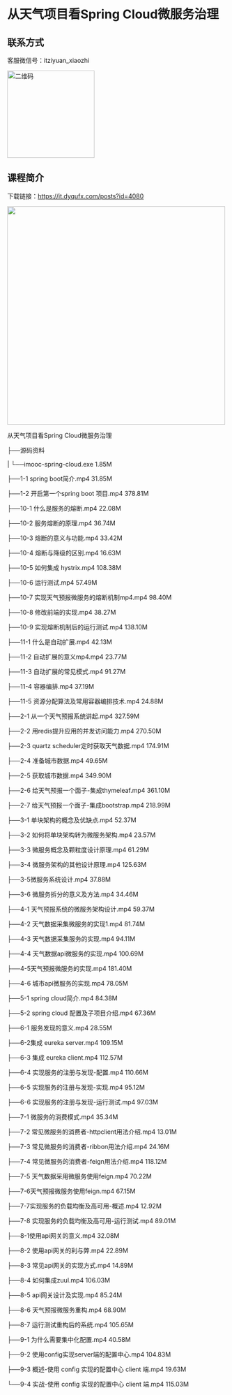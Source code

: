 # 从天气项目看Spring Cloud微服务治理

## 联系方式

客服微信号：itziyuan_xiaozhi

<img src="https://ziyuanyun.oss-cn-guangzhou.aliyuncs.com/common/20240614073449/666b82192834a.jpg" width="200" height="200" alt="二维码">

## 课程简介

下载链接：https://it.dyqufx.com/posts?id=4080

<img src="https://ziyuanyun.oss-cn-guangzhou.aliyuncs.com/yun/20240528073015/66551787857cf.jpg" width="500" alt="">

  从天气项目看Spring Cloud微服务治理



 ├──源码资料

 | └──imooc-spring-cloud.exe 1.85M

 ├──1-1 spring boot简介.mp4 31.85M

 ├──1-2 开启第一个spring boot 项目.mp4 378.81M

 ├──10-1 什么是服务的熔断.mp4 22.08M

 ├──10-2 服务熔断的原理.mp4 36.74M

 ├──10-3 熔断的意义与功能.mp4 33.42M

 ├──10-4 熔断与降级的区别.mp4 16.63M

 ├──10-5 如何集成 hystrix.mp4 108.38M

 ├──10-6 运行测试.mp4 57.49M

 ├──10-7 实现天气预报微服务的熔断机制mp4.mp4 98.40M

 ├──10-8 修改前端的实现.mp4 38.27M

 ├──10-9 实现熔断机制后的运行测试.mp4 138.10M

 ├──11-1 什么是自动扩展.mp4 42.13M

 ├──11-2 自动扩展的意义mp4.mp4 23.77M

 ├──11-3 自动扩展的常见模式.mp4 91.27M

 ├──11-4 容器编排.mp4 37.19M

 ├──11-5 资源分配算法及常用容器编排技术.mp4 24.88M

 ├──2-1 从一个天气预报系统讲起.mp4 327.59M

 ├──2-2 用redis提升应用的并发访问能力.mp4 270.50M

 ├──2-3 quartz scheduler定时获取天气数据.mp4 174.91M

 ├──2-4 准备城市数据.mp4 49.65M

 ├──2-5 获取城市数据.mp4 349.90M

 ├──2-6 给天气预报一个面子-集成thymeleaf.mp4 361.10M

 ├──2-7 给天气预报一个面子-集成bootstrap.mp4 218.99M

 ├──3-1 单块架构的概念及优缺点.mp4 52.37M

 ├──3-2 如何将单块架构转为微服务架构.mp4 23.57M

 ├──3-3 微服务概念及颗粒度设计原理.mp4 61.29M

 ├──3-4 微服务架构的其他设计原理.mp4 125.63M

 ├──3-5微服务系统设计.mp4 37.88M

 ├──3-6 微服务拆分的意义及方法.mp4 34.46M

 ├──4-1 天气预报系统的微服务架构设计.mp4 59.37M

 ├──4-2 天气数据采集微服务的实现1.mp4 81.74M

 ├──4-3 天气数据采集服务的实现.mp4 94.11M

 ├──4-4 天气数据api微服务的实现.mp4 100.69M

 ├──4-5天气预报微服务的实现.mp4 181.40M

 ├──4-6 城市api微服务的实现.mp4 78.05M

 ├──5-1 spring cloud简介.mp4 84.38M

 ├──5-2 spring cloud 配置及子项目介绍.mp4 67.36M

 ├──6-1 服务发现的意义.mp4 28.55M

 ├──6-2集成 eureka server.mp4 109.15M

 ├──6-3 集成 eureka client.mp4 112.57M

 ├──6-4 实现服务的注册与发现-配置.mp4 110.66M

 ├──6-5 实现服务的注册与发现-实现.mp4 95.12M

 ├──6-6 实现服务的注册与发现-运行测试.mp4 97.03M

 ├──7-1 微服务的消费模式.mp4 35.34M

 ├──7-2 常见微服务的消费者-httpclient用法介绍.mp4 13.01M

 ├──7-3 常见微服务的消费者-ribbon用法介绍.mp4 24.16M

 ├──7-4 常见微服务的消费者-feign用法介绍.mp4 118.12M

 ├──7-5 天气数据采用微服务使用feign.mp4 70.22M

 ├──7-6天气预报微服务使用feign.mp4 67.15M

 ├──7-7实现服务的负载均衡及高可用-概述.mp4 12.92M

 ├──7-8 实现服务的负载均衡及高可用-运行测试.mp4 89.01M

 ├──8-1使用api网关的意义.mp4 32.08M

 ├──8-2 使用api网关的利与弊.mp4 22.89M

 ├──8-3 常见api网关的实现方式.mp4 14.89M

 ├──8-4 如何集成zuul.mp4 106.03M

 ├──8-5 api网关设计及实现.mp4 85.24M

 ├──8-6 天气预报微服务重构.mp4 68.90M

 ├──8-7 运行测试重构后的系统.mp4 105.65M

 ├──9-1 为什么需要集中化配置.mp4 40.58M

 ├──9-2 使用config实现server端的配置中心.mp4 104.83M

 ├──9-3 概述-使用 config 实现的配置中心 client 端.mp4 19.63M

 └──9-4 实战-使用 config 实现的配置中心 client 端.mp4 115.03M

 &nbsp;

  